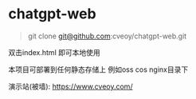 # chatgpt-web



>git clone git@github.com:cveoy/chatgpt-web.git



双击index.html 即可本地使用



本项目可部署到任何静态存储上 例如oss cos nginx目录下

演示站(被墙): https://www.cveoy.com/ 
